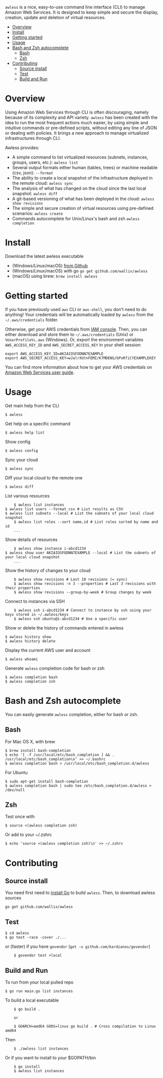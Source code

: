 `awless` is a nice, easy-to-use command line interface (CLI) to manage Amazon Web Services.
It is designed to keep simple and secure the display, creation, update and deletion of virtual resources.

<!-- TOC depthFrom:1 depthTo:6 withLinks:1 updateOnSave:1 orderedList:0 -->

- [Overview](#overview)
- [Install](#install)
- [Getting started](#getting-started)
- [Usage](#usage)
- [Bash and Zsh autocomplete](#bash-and-zsh-autocomplete)
	- [Bash](#bash)
	- [Zsh](#zsh)
- [Contributing](#contributing)
	- [Source install](#source-install)
	- [Test](#test)
	- [Build and Run](#build-and-run)

<!-- /TOC -->

# Overview

Using Amazon Web Services through CLI is often discouraging, namely because of its complexity and API variety.
`awless` has been created with the idea to run the most frequent actions much easier, by using simple and intuitive commands or pre-defined scripts, without editing any line of JSON or dealing with policies.
It brings a new approach to manage virtualized infrastructures through CLI.

Awless provides:

- A simple command to list virtualized resources (subnets, instances, groups, users, etc.): `awless list`
- Several output formats either human (tables, trees) or machine readable (csv, json): `--format`
- The ability to create a local snapshot of the infrastructure deployed in the remote cloud: `awless sync`
- The analysis of what has changed on the cloud since the last local snapshot: `awless diff`
- A git-based versioning of what has been deployed in the cloud: `awless show revisions`
- The simple and secure creation of virtual resources using pre-defined scenarios: `awless create`
- Commands autocomplete for Unix/Linux's bash and zsh `awless completion`

# Install

Download the latest awless executable

- (Windows/Linux/macOS) [from Github](https://github.com/wallix/awless/releases/latest)
- (Windows/Linux/macOS) with go `go get github.com/wallix/awless`
- (macOS) using brew: `brew install awless`

# Getting started

If you have previously used `aws` CLI or `aws-shell`, you don't need to do anything! Your credentials will be automatically loaded by `awless` from the `~/.aws/credentials` folder.

Otherwise, get your AWS credentials from [IAM console](https://console.aws.amazon.com/iam/home?#home).
Then, you can either download and store them to `~/.aws/credentials` (Unix) or `%UserProfile%\.aws` (Windows).
Or, export the environment variables `AWS_ACCESS_KEY_ID` and `AWS_SECRET_ACCESS_KEY` in your shell session:

	export AWS_ACCESS_KEY_ID=AKIAIOSFODNN7EXAMPLE
	export AWS_SECRET_ACCESS_KEY=wJalrXUtnFEMI/K7MDENG/bPxRfiCYEXAMPLEKEY
	
You can find more information about how to get your AWS credentials on [Amazon Web Services user guide](http://docs.aws.amazon.com/cli/latest/userguide/cli-chap-getting-set-up.html).

# Usage

Get main help from the CLI

    $ awless

Get help on a specific command

    $ awless help list

Show config

    $ awless config

Sync your cloud

    $ awless sync

Diff your local cloud to the remote one

    $ awless diff

List various resources

		$ awless list instances
    $ awless list users --format csv # List results as CSV
    $ awless list subnets --local # List the subnets of your local cloud snapshot
		$ awless list roles --sort name,id # List roles sorted by name and id
		...
		
Show details of resources

		$ awless show instance i-abcd1234
    $ awless show user AKIAIOSFODNN7EXAMPLE --local # List the subnets of your local cloud snapshot
		...
		
Show the history of changes to your cloud
 	
		$ awless show revisions # Last 10 revisions (= sync)
		$ awless show revisions -n 3 --properties # Last 3 revisions with their properties
		$ awless show revisions --group-by-week # Group changes by week
		
Connect to instances via SSH

		$ awless ssh i-abcd1234 # Connect to instance by ssh using your keys stored in ~/.awless/keys
		$ awless ssh ubuntu@i-abcd1234 # Use a specific user

Show or delete the history of commands entered in awless

    $ awless history show
    $ awless history delete
		
Display the current AWS user and account

	$ awless whoami

Generate `awless` completion code for bash or zsh

    $ awless completion bash
    $ awless completion zsh

# Bash and Zsh autocomplete

You can easily generate `awless` completion, either for bash or zsh.

## Bash

For Mac OS X, with brew

    $ brew install bash-completion
    $ echo '[ -f /usr/local/etc/bash_completion ] && . /usr/local/etc/bash_completion\n' >> ~/.bashrc
    $ awless completion bash > /usr/local/etc/bash_completion.d/awless

For Ubuntu

    $ sudo apt-get install bash-completion
    $ awless completion bash | sudo tee /etc/bash_completion.d/awless > /dev/null

## Zsh

Test once with

    $ source <(awless completion zsh)

Or add to your ~/.zshrc

    $ echo 'source <(awless completion zsh)\n' >> ~/.zshrc

# Contributing

## Source install

You need first need to [install Go](https://golang.org/doc/install) to build `awless`.
Then, to download awless sources

    go get github.com/wallix/awless

## Test

    $ cd awless
    $ go test -race -cover ./...
		
or (faster) if you have `govendor` (`get -u github.com/kardianos/govendor`)

		$ govendor test +local

## Build and Run

To run from your local pulled repo

    $ go run main.go list instances

To build a local executable

		$ go build .
		
		or
		
		$ GOARCH=amd64 GOOS=linux go build . # Cross compilation to Linux amd64
		
Then

		$ ./awless list instances
		
Or if you want to install to your $GOPATH/bin

		$ go install
		$ awless list instances
